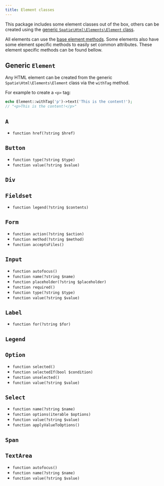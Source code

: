 ```yaml
---
title: Element classes
---
```


This package includes some element classes out of the box, others can be created using the [generic `Spatie\Html\Elements\Element` class](#generic-codeelementcode). 

All elements can use the [base element methods](/html/v1/getting-started/element-methods). Some elements also have some element specific methods to easily set common attributes. These element specific methods can be found bellow.

## Generic `Element`

Any HTML element can be created from the generic `Spatie\Html\Elements\Element` class via the `withTag` method.

For example to create a `<p>` tag:

```php
echo Element::withTag('p')->text('This is the content!');
// "<p>This is the content!</p>"
```


## `A`

- `function href(?string $href)`

## `Button`

- `function type(?string $type)`
- `function value(?string $value)`

## `Div`

## `Fieldset`

- `function legend(?string $contents)`

## `Form`

- `function action(?string $action)`
- `function method(?string $method)`
- `function acceptsFiles()`

## `Input`

- `function autofocus()`
- `function name(?string $name)`
- `function placeholder(?string $placeholder)`
- `function required()`
- `function type(?string $type)`
- `function value(?string $value)`

## `Label`

- `function for(?string $for)`

## `Legend`

## `Option`

- `function selected()`
- `function selectedIf(bool $condition)`
- `function unselected()`
- `function value(?string $value)`

## `Select`

- `function name(?string $name)`
- `function options(iterable $options)`
- `function value(?string $value)`
- `function applyValueToOptions()`

## `Span`

## `TextArea`

- `function autofocus()`
- `function name(?string $name)`
- `function value(?string $value)`
